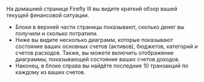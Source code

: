 На домашней странице Firefly III вы видите краткий обзор вашей текущей финансовой ситуации.

* Блоки в верхней части страницы показывают, сколько денег вы получили и сколько потратили.
* Ниже вы видите несколько диаграмм, которые показывают состояние ваших основных счетов (активов), бюджетов, категорий и счетов расходов. Также, вы можете включить отображение диаграммы, показывающей состояние ваших счетов доходов.
* Наконец, в блоке справа вы найдёте последние 10 транзакций по каждому из ваших счетов.